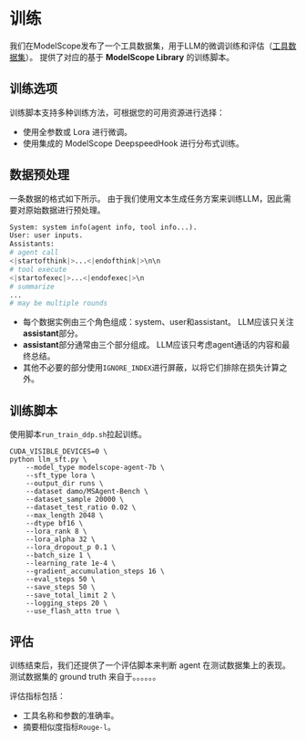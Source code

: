 # 训练

我们在ModelScope发布了一个工具数据集，用于LLM的微调训练和评估（[工具数据集](https://www.modelscope.cn/datasets/modelscope/ms_hackathon_23_agent_train_dev/summary)）。 提供了对应的基于 **ModelScope Library** 的训练脚本。

## 训练选项

训练脚本支持多种训练方法，可根据您的可用资源进行选择：

- 使用全参数或 Lora 进行微调。
- 使用集成的 ModelScope DeepspeedHook 进行分布式训练。

## 数据预处理

一条数据的格式如下所示。 由于我们使用文本生成任务方案来训练LLM，因此需要对原始数据进行预处理。

```Python
System: system info(agent info, tool info...).
User: user inputs.
Assistants:
# agent call
<|startofthink|>...<|endofthink|>\n\n
# tool execute
<|startofexec|>...<|endofexec|>\n
# summarize
...
# may be multiple rounds
```

- 每个数据实例由三个角色组成：system、user和assistant。 LLM应该只关注**assistant**部分。
- **assistant**部分通常由三个部分组成。 LLM应该只考虑agent通话的内容和最终总结。
- 其他不必要的部分使用`IGNORE_INDEX`进行屏蔽，以将它们排除在损失计算之外。


## 训练脚本

使用脚本`run_train_ddp.sh`拉起训练。

```Shell
CUDA_VISIBLE_DEVICES=0 \
python llm_sft.py \
    --model_type modelscope-agent-7b \
    --sft_type lora \
    --output_dir runs \
    --dataset damo/MSAgent-Bench \
    --dataset_sample 20000 \
    --dataset_test_ratio 0.02 \
    --max_length 2048 \
    --dtype bf16 \
    --lora_rank 8 \
    --lora_alpha 32 \
    --lora_dropout_p 0.1 \
    --batch_size 1 \
    --learning_rate 1e-4 \
    --gradient_accumulation_steps 16 \
    --eval_steps 50 \
    --save_steps 50 \
    --save_total_limit 2 \
    --logging_steps 20 \
    --use_flash_attn true \
```

## 评估

训练结束后，我们还提供了一个评估脚本来判断 agent 在测试数据集上的表现。 测试数据集的 ground truth 来自于。。。。。。

评估指标包括：
- 工具名称和参数的准确率。
- 摘要相似度指标`Rouge-l`。
